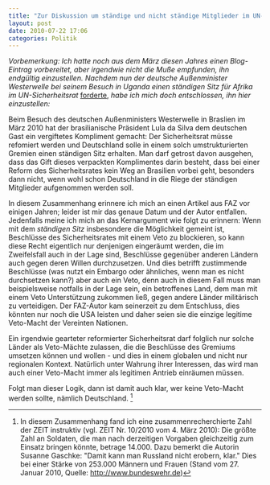 ```yaml
---
title: "Zur Diskussion um ständige und nicht ständige Mitglieder im UN-Sicherheitsrat"
layout: post
date: 2010-07-22 17:06
categories: Politik
---
```


*Vorbemerkung: Ich hatte noch aus dem März diesen Jahres einen
Blog-Eintrag* *vorbereitet, aber irgendwie nicht die Muße empfunden, ihn
endgültig* *einzustellen. Nachdem nun der deutsche Außenminister
Westerwelle bei* *seinem Besuch in Uganda einen ständigen Sitz für
Afrika im* *UN-Sicherheitsrat* [forderte](http://springhin.de/bt7F),
*habe ich mich doch entschlossen, ihn hier* *einzustellen:*

Beim Besuch des deutschen Außenministers Westerwelle in Braslien im März
2010 hat der brasilianische Präsident Lula da Silva dem deutschen Gast
ein vergiftetes Kompliment gemacht: Der Sicherheitsrat müsse refomiert
werden und Deutschland solle in einem solch umstrukturierten Gremien
einen ständigen Sitz erhalten. Man darf getrost davon ausgehen, dass das
Gift dieses verpackten Komplimentes darin besteht, dass bei einer Reform
des Sicherheitsrates kein Weg an Brasilien vorbei geht, besonders dann
nicht, wenn wohl schon Deutschland in die Riege der ständigen Mitglieder
aufgenommen werden soll.

In diesem Zusammenhang erinnere ich mich an einen Artikel aus FAZ vor
einigen Jahren; leider ist mir das genaue Datum und der Autor entfallen.
Jedenfalls meine ich mich an das Kernargument wie folgt zu erinnern:
Wenn mit dem *ständigen Sitz* insbesondere die Möglichkeit gemeint ist,
Beschlüsse des Sicherheitsrates mit einem Veto zu blockieren, so kann
diese Recht eigentlich nur denjenigen eingeräumt werden, die im
Zweifelsfall auch in der Lage sind, Beschlüsse gegenüber anderen Ländern
auch gegen deren Willen durchzusetzen. Und dies betrifft zustimmende
Beschlüsse (was nutzt ein Embargo oder ähnliches, wenn man es nicht
durchsetzen kann?) aber auch ein Veto, denn auch in diesem Fall muss man
beispielsweise notfalls in der Lage sein, ein betroffenes Land, dem man
mit einem Veto Unterstützung zukommen ließ, gegen andere Länder
militärisch zu verteidigen. Der FAZ-Autor kam seinerzeit zu dem
Entschluss, dies könnten nur noch die USA leisten und daher seien sie
die einzige legitime Veto-Macht der Vereinten Nationen.

Ein irgendwie gearteter reformierter Sicherheitsrat darf folglich nur
solche Länder als Veto-Mächte zulassen, die die Beschlüsse des Gremiums
umsetzen können und wollen - und dies in einem globalen und nicht nur
regionalen Kontext. Natürlich unter Wahrung ihrer Interessen, das wird
man auch einer Veto-Macht immer als legitimen Antrieb einräumen müssen.

Folgt man dieser Logik, dann ist damit auch klar, wer keine Veto-Macht
werden sollte, nämlich Deutschland. [^1]


[^1]: In diesem Zusammenhang fand ich eine zusammenrecherchierte Zahl der ZEIT instruktiv (vgl. ZEIT Nr. 10/2010 vom 4. März 2010): Die größte Zahl an Soldaten, die man nach derzeitigen Vorgaben gleichzeitig zum Einsatz bringen könnte, betrage 14.000. Dazu bemerkt die Autorin Susanne Gaschke: "Damit kann man Russland nicht erobern, klar." Dies bei einer Stärke von 253.000 Männern und Frauen (Stand vom 27. Januar 2010, Quelle: <http://www.bundeswehr.de>)


